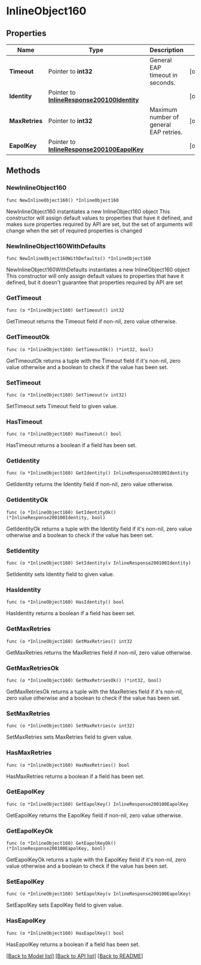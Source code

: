 # InlineObject160

## Properties

Name | Type | Description | Notes
------------ | ------------- | ------------- | -------------
**Timeout** | Pointer to **int32** | General EAP timeout in seconds. | [optional] 
**Identity** | Pointer to [**InlineResponse200100Identity**](InlineResponse200100Identity.md) |  | [optional] 
**MaxRetries** | Pointer to **int32** | Maximum number of general EAP retries. | [optional] 
**EapolKey** | Pointer to [**InlineResponse200100EapolKey**](InlineResponse200100EapolKey.md) |  | [optional] 

## Methods

### NewInlineObject160

`func NewInlineObject160() *InlineObject160`

NewInlineObject160 instantiates a new InlineObject160 object
This constructor will assign default values to properties that have it defined,
and makes sure properties required by API are set, but the set of arguments
will change when the set of required properties is changed

### NewInlineObject160WithDefaults

`func NewInlineObject160WithDefaults() *InlineObject160`

NewInlineObject160WithDefaults instantiates a new InlineObject160 object
This constructor will only assign default values to properties that have it defined,
but it doesn't guarantee that properties required by API are set

### GetTimeout

`func (o *InlineObject160) GetTimeout() int32`

GetTimeout returns the Timeout field if non-nil, zero value otherwise.

### GetTimeoutOk

`func (o *InlineObject160) GetTimeoutOk() (*int32, bool)`

GetTimeoutOk returns a tuple with the Timeout field if it's non-nil, zero value otherwise
and a boolean to check if the value has been set.

### SetTimeout

`func (o *InlineObject160) SetTimeout(v int32)`

SetTimeout sets Timeout field to given value.

### HasTimeout

`func (o *InlineObject160) HasTimeout() bool`

HasTimeout returns a boolean if a field has been set.

### GetIdentity

`func (o *InlineObject160) GetIdentity() InlineResponse200100Identity`

GetIdentity returns the Identity field if non-nil, zero value otherwise.

### GetIdentityOk

`func (o *InlineObject160) GetIdentityOk() (*InlineResponse200100Identity, bool)`

GetIdentityOk returns a tuple with the Identity field if it's non-nil, zero value otherwise
and a boolean to check if the value has been set.

### SetIdentity

`func (o *InlineObject160) SetIdentity(v InlineResponse200100Identity)`

SetIdentity sets Identity field to given value.

### HasIdentity

`func (o *InlineObject160) HasIdentity() bool`

HasIdentity returns a boolean if a field has been set.

### GetMaxRetries

`func (o *InlineObject160) GetMaxRetries() int32`

GetMaxRetries returns the MaxRetries field if non-nil, zero value otherwise.

### GetMaxRetriesOk

`func (o *InlineObject160) GetMaxRetriesOk() (*int32, bool)`

GetMaxRetriesOk returns a tuple with the MaxRetries field if it's non-nil, zero value otherwise
and a boolean to check if the value has been set.

### SetMaxRetries

`func (o *InlineObject160) SetMaxRetries(v int32)`

SetMaxRetries sets MaxRetries field to given value.

### HasMaxRetries

`func (o *InlineObject160) HasMaxRetries() bool`

HasMaxRetries returns a boolean if a field has been set.

### GetEapolKey

`func (o *InlineObject160) GetEapolKey() InlineResponse200100EapolKey`

GetEapolKey returns the EapolKey field if non-nil, zero value otherwise.

### GetEapolKeyOk

`func (o *InlineObject160) GetEapolKeyOk() (*InlineResponse200100EapolKey, bool)`

GetEapolKeyOk returns a tuple with the EapolKey field if it's non-nil, zero value otherwise
and a boolean to check if the value has been set.

### SetEapolKey

`func (o *InlineObject160) SetEapolKey(v InlineResponse200100EapolKey)`

SetEapolKey sets EapolKey field to given value.

### HasEapolKey

`func (o *InlineObject160) HasEapolKey() bool`

HasEapolKey returns a boolean if a field has been set.


[[Back to Model list]](../README.md#documentation-for-models) [[Back to API list]](../README.md#documentation-for-api-endpoints) [[Back to README]](../README.md)


